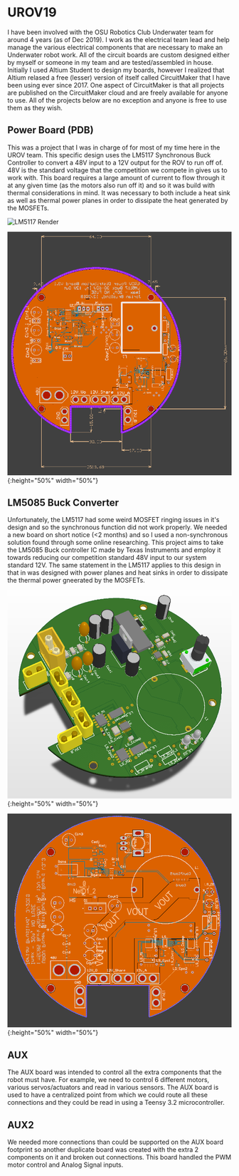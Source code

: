#	UROV19

I have been involved with the OSU Robotics Club Underwater team for around 4 years (as of Dec 2019). I work 
as the electrical team lead and help manage the various electrical components that are necessary to make an Underwater 
robot work. All of the circuit boards are custom designed either by myself or someone in my team and are tested/assembled 
in house. Initially I used Altium Student to design my boards, however I realized that Altium relased a free (lesser) version of 
itself called CircuitMaker that I have been using ever since 2017. One aspect of CircuitMaker is that all projects are 
published on the CircuitMaker cloud and are freely available for anyone to use. All of the projects below 
are no exception and anyone is free to use them as they wish. 

## Power Board (PDB)

This was a project that I was in charge of for most of my time here in the UROV team. This specific design 
uses the LM5117 Synchronous Buck Controller to convert a 48V input to a 12V output for the ROV to run off of. 
48V is the standard voltage that the competition we compete in gives us to work with. This board requires 
a large amount of current to flow through it at any given time (as the motors also run off it) and so 
it was build with thermal considerations in mind. It was necessary to both include a heat sink as well as 
thermal power planes in order to dissipate the heat generated by the MOSFETs. 

![LM5117 Render](https://github.com/Jbruslind/PersonalProjects/blob/master/Altium_Circuitmaker%20Projects/UROV1819/Underwater%20ROV%20PDB/LM5117_Render.png&s=200)

![LM5117 Traces](https://github.com/Jbruslind/PersonalProjects/blob/master/Altium_Circuitmaker%20Projects/UROV1819/Underwater%20ROV%20PDB/LM5117_Traces.png){:height="50%" width="50%"}

##	LM5085 Buck Converter
Unfortunately, the LM5117 had some weird MOSFET ringing issues in it's design and so the synchronous function 
did not work properly. We needed a new board on short notice (<2 months) and so I used a non-synchronous 
solution found through some online researching.  This project aims to take the LM5085 
Buck controller IC made by Texas Instruments and employ it towards reducing our competition standard 
48V input to our system standard 12V. The same statement in the LM5117 applies to this design in that 
in was designed with power planes and heat sinks in order to dissipate the thermal power gneerated by the MOSFETs. 

![LM5085 Render](https://github.com/Jbruslind/PersonalProjects/blob/master/Altium_Circuitmaker%20Projects/UROV1819/UROV1819-Backup_LM5085/LM5085_render.png){:height="50%" width="50%"}

![LM5085 Traces](https://github.com/Jbruslind/PersonalProjects/blob/master/Altium_Circuitmaker%20Projects/UROV1819/UROV1819-Backup_LM5085/LM5085_Traces.png){:height="50%" width="50%"}
 

##	AUX

The AUX board was intended to control all the extra components that the robot must have. 
For example, we need to control 6 different motors, various servos/actuators and read in various sensors. 
The AUX board is used to have a centralized point from which we could route all these connections and they 
could be read in using a Teensy 3.2 microcontroller. 

##	AUX2

We needed more connections than could be supported on the AUX board footprint so another duplicate 
board was created with the extra 2 components on it and broken out connections. This board handled 
the PWM motor control and Analog Signal inputs. 